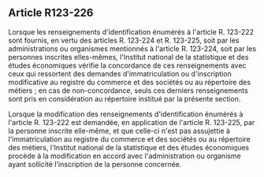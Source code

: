 Article R123-226
----
Lorsque les renseignements d'identification énumérés à l'article R. 123-222 sont
fournis, en vertu des articles R. 123-224 et R. 123-225, soit par les
administrations ou organismes mentionnés à l'article R. 123-224, soit par les
personnes inscrites elles-mêmes, l'Institut national de la statistique et des
études économiques vérifie la concordance de ces renseignements avec ceux qui
ressortent des demandes d'immatriculation ou d'inscription modificative au
registre du commerce et des sociétés ou au répertoire des métiers ; en cas de
non-concordance, seuls ces derniers renseignements sont pris en considération au
répertoire institué par la présente section.

Lorsque la modification des renseignements d'identification énumérés à l'article
R. 123-222 est demandée, en application de l'article R. 123-225, par la personne
inscrite elle-même, et que celle-ci n'est pas assujettie à l'immatriculation au
registre du commerce et des sociétés ou au répertoire des métiers, l'Institut
national de la statistique et des études économiques procède à la modification
en accord avec l'administration ou organisme ayant sollicité l'inscription de la
personne concernée.
